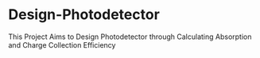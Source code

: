 # Design-Photodetector
This Project Aims to Design Photodetector through Calculating Absorption and Charge Collection Efficiency
